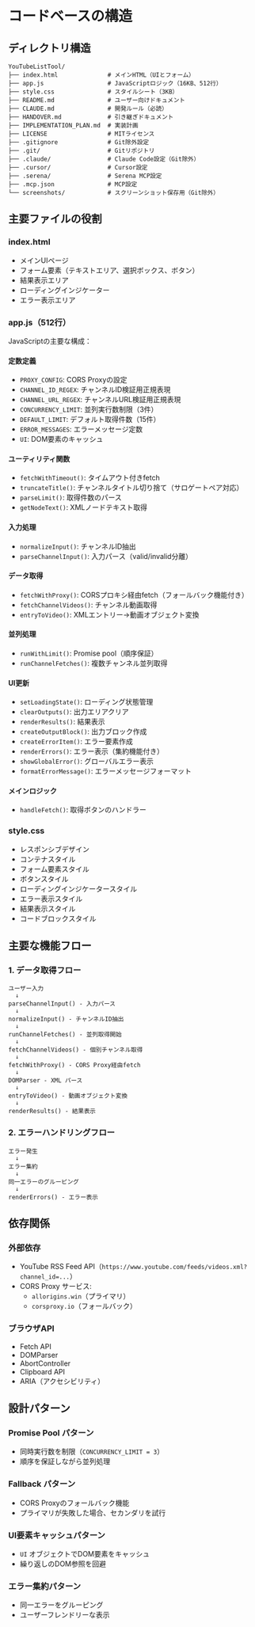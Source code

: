 # コードベースの構造

## ディレクトリ構造

```
YouTubeListTool/
├── index.html              # メインHTML（UIとフォーム）
├── app.js                  # JavaScriptロジック（16KB、512行）
├── style.css               # スタイルシート（3KB）
├── README.md               # ユーザー向けドキュメント
├── CLAUDE.md               # 開発ルール（必読）
├── HANDOVER.md             # 引き継ぎドキュメント
├── IMPLEMENTATION_PLAN.md  # 実装計画
├── LICENSE                 # MITライセンス
├── .gitignore              # Git除外設定
├── .git/                   # Gitリポジトリ
├── .claude/                # Claude Code設定（Git除外）
├── .cursor/                # Cursor設定
├── .serena/                # Serena MCP設定
├── .mcp.json               # MCP設定
└── screenshots/            # スクリーンショット保存用（Git除外）
```

## 主要ファイルの役割

### index.html
- メインUIページ
- フォーム要素（テキストエリア、選択ボックス、ボタン）
- 結果表示エリア
- ローディングインジケーター
- エラー表示エリア

### app.js（512行）
JavaScriptの主要な構成：

#### 定数定義
- `PROXY_CONFIG`: CORS Proxyの設定
- `CHANNEL_ID_REGEX`: チャンネルID検証用正規表現
- `CHANNEL_URL_REGEX`: チャンネルURL検証用正規表現
- `CONCURRENCY_LIMIT`: 並列実行数制限（3件）
- `DEFAULT_LIMIT`: デフォルト取得件数（15件）
- `ERROR_MESSAGES`: エラーメッセージ定数
- `UI`: DOM要素のキャッシュ

#### ユーティリティ関数
- `fetchWithTimeout()`: タイムアウト付きfetch
- `truncateTitle()`: チャンネルタイトル切り捨て（サロゲートペア対応）
- `parseLimit()`: 取得件数のパース
- `getNodeText()`: XMLノードテキスト取得

#### 入力処理
- `normalizeInput()`: チャンネルID抽出
- `parseChannelInput()`: 入力パース（valid/invalid分離）

#### データ取得
- `fetchWithProxy()`: CORSプロキシ経由fetch（フォールバック機能付き）
- `fetchChannelVideos()`: チャンネル動画取得
- `entryToVideo()`: XMLエントリー→動画オブジェクト変換

#### 並列処理
- `runWithLimit()`: Promise pool（順序保証）
- `runChannelFetches()`: 複数チャンネル並列取得

#### UI更新
- `setLoadingState()`: ローディング状態管理
- `clearOutputs()`: 出力エリアクリア
- `renderResults()`: 結果表示
- `createOutputBlock()`: 出力ブロック作成
- `createErrorItem()`: エラー要素作成
- `renderErrors()`: エラー表示（集約機能付き）
- `showGlobalError()`: グローバルエラー表示
- `formatErrorMessage()`: エラーメッセージフォーマット

#### メインロジック
- `handleFetch()`: 取得ボタンのハンドラー

### style.css
- レスポンシブデザイン
- コンテナスタイル
- フォーム要素スタイル
- ボタンスタイル
- ローディングインジケータースタイル
- エラー表示スタイル
- 結果表示スタイル
- コードブロックスタイル

## 主要な機能フロー

### 1. データ取得フロー
```
ユーザー入力
  ↓
parseChannelInput() - 入力パース
  ↓
normalizeInput() - チャンネルID抽出
  ↓
runChannelFetches() - 並列取得開始
  ↓
fetchChannelVideos() - 個別チャンネル取得
  ↓
fetchWithProxy() - CORS Proxy経由fetch
  ↓
DOMParser - XML パース
  ↓
entryToVideo() - 動画オブジェクト変換
  ↓
renderResults() - 結果表示
```

### 2. エラーハンドリングフロー
```
エラー発生
  ↓
エラー集約
  ↓
同一エラーのグルーピング
  ↓
renderErrors() - エラー表示
```

## 依存関係

### 外部依存
- YouTube RSS Feed API（`https://www.youtube.com/feeds/videos.xml?channel_id=...`）
- CORS Proxy サービス:
  - `allorigins.win`（プライマリ）
  - `corsproxy.io`（フォールバック）

### ブラウザAPI
- Fetch API
- DOMParser
- AbortController
- Clipboard API
- ARIA（アクセシビリティ）

## 設計パターン

### Promise Pool パターン
- 同時実行数を制限（`CONCURRENCY_LIMIT = 3`）
- 順序を保証しながら並列処理

### Fallback パターン
- CORS Proxyのフォールバック機能
- プライマリが失敗した場合、セカンダリを試行

### UI要素キャッシュパターン
- `UI` オブジェクトでDOM要素をキャッシュ
- 繰り返しのDOM参照を回避

### エラー集約パターン
- 同一エラーをグルーピング
- ユーザーフレンドリーな表示
